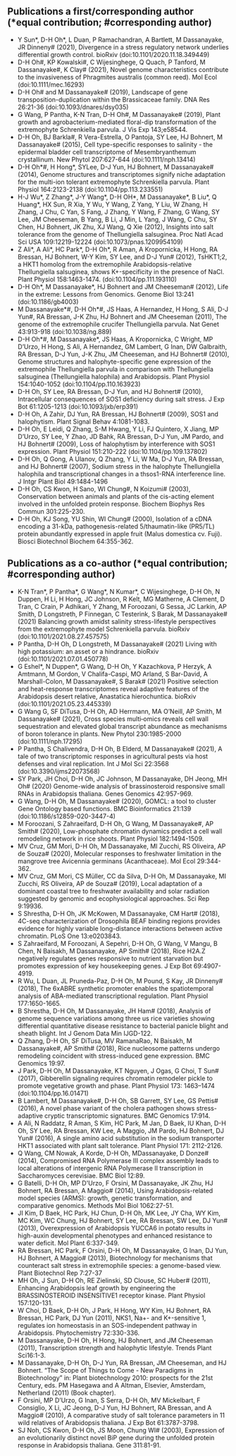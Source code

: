 ## Publications a first/corresponding author (*equal contribution; #corresponding author)
- Y Sun*, D-H Oh*, L Duan, P Ramachandran, A Bartlett, M Dassanayake, JR Dinneny# (2021), Divergence in a stress regulatory network underlies differential growth control. bioRxiv (doi:10.1101/2020.11.18.349449)
- D-H Oh#, KP Kowalski#, C Wijesinghege, Q Quach, P Tanford, M Dassanayake#, K Clay# (2021),  Novel genome characteristics contribute to the invasiveness of Phragmites australis (common reed). Mol Ecol  (doi:10.1111/mec.16293) 
- D-H Oh# and M Dassanayake# (2019), Landscape of gene transposition-duplication within the Brassicaceae family. DNA Res 26:21-36 (doi:10.1093/dnares/dsy035)
- G Wang, P Pantha, K-N Tran, D-H Oh#, M Dassanayake# (2019), Plant growth and agrobacterium-mediated floral-dip transformation of the extremophyte Schrenkiella parvula. J Vis Exp 143;e58544.
- D-H Oh, BJ Barkla#, R Vera-Estrella, O Pantoja, SY Lee, HJ Bohnert, M Dassanayake# (2015), Cell type-specific responses to salinity - the epidermal bladder cell transcriptome of Mesembryanthemum crystallinum. New Phytol 207:627-644 (doi:10.1111/nph.13414)
- D-H Oh*#, H Hong*, SYLee, D-J Yun, HJ Bohnert, M Dassanayake# (2014), Genome structures and transcriptomes signify niche adaptation for the multi-ion tolerant extremophyte Schrenkiella parvula. Plant Physiol 164:2123-2138 (doi:10.1104/pp.113.233551)
- H-J Wu*, Z Zhang*, J-Y Wang*, D-H OH*, M Dassanayake*, B Liu*, Q Huang*, HX Sun, R Xia, Y Wu, Y Wang, Z Yang, Y Liu, W Zhang, H Zhang, J Chu, C Yan, S Fang, J Zhang, Y Wang, F Zhang, G Wang, SY Lee, JM Cheeseman, B Yang, B Li, J Min, L Yang, J Wang, C Chu, SY Chen, HJ Bohnert, JK Zhu, XJ Wang, Q Xie (2012), Insights into salt tolerance from the genome of Thellungiella salsuginea. Proc Natl Acad Sci USA 109:12219-12224 (doi:10.1073/pnas.1209954109)
- Z Ali*, A Ali*, HC Park*, D-H Oh*, R Aman, A Kropornicka, H Hong, RA Bressan, HJ Bohnert, W-Y Kim, SY Lee, and D-J Yun# (2012), TsHKT1;2, a HKT1 homolog from the extremophile Arabidopsis-relative Thellungiella salsuginea, shows K+-specificity in the presence of NaCl. Plant Physiol 158:1463-1474. (doi:10.1104/pp.111.193110)
- D-H Oh*, M Dassanayake*, HJ Bohnert and JM Cheeseman# (2012), Life in the extreme: Lessons from Genomics. Genome Biol 13:241 (doi:10.1186/gb4003)
- M Dassanayake*#, D-H Oh*#, JS Haas, A Hernandez, H Hong, S Ali, D-J Yun#, RA Bressan, J-K Zhu, HJ Bohnert and JM Cheeseman (2011), The genome of the extremophile crucifer Thellungiella parvula. Nat Genet 43:913-918 (doi:10.1038/ng.889)
- D-H Oh*#, M Dassanayake*, JS Haas, A Kropornicka, C Wright, MP D’Urzo, H Hong, S Ali, A Hernandez, GM Lambert, G Inan, DW Galbraith, RA Bressan, D-J Yun, J-K Zhu, JM Cheeseman, and HJ Bohnert# (2010), Genome structures and halophyte-specific gene expression of the extremophile Thellungiella parvula in comparison with Thellungiella salsuginea (Thellungiella halophila) and Arabidopsis. Plant Physiol 154:1040-1052 (doi:10.1104/pp.110.163923)
- D-H Oh, SY Lee, RA Bressan, D-J Yun, and HJ Bohnert# (2010), Intracellular consequences of SOS1 deficiency during salt stress. J Exp Bot 61:1205-1213 (doi:10.1093/jxb/erp391)
- D-H Oh, A Zahir, DJ Yun, RA Bressan, HJ Bohnert# (2009), SOS1 and halophytism. Plant Signal Behav 4:1081-1083.
- D-H Oh, E Leidi, Q Zhang, S-M Hwang, Y Li, FJ Quintero, X Jiang, MP D’Urzo, SY Lee, Y Zhao, JD Bahk, RA Bressan, D-J Yun, JM Pardo, and HJ Bohnert# (2009), Loss of halophytism by interference with SOS1 expression. Plant Physiol 151:210-222 (doi:10.1104/pp.109.137802)
- D-H Oh, Q Gong, A Ulanov, Q Zhang, Y Li, W Ma, D-J Yun, RA Bressan, and HJ Bohnert# (2007), Sodium stress in the halophyte Thellungiella halophila and transcriptional changes in a thsos1-RNA interference line. J Intgr Plant Biol 49:1484-1496
- D-H Oh, CS Kwon, H Sano, WI Chung#, N Koizumi# (2003), Conservation between animals and plants of the cis-acting element involved in the unfolded protein response. Biochem Biophys Res Commun 301:225-230.
- D-H Oh, KJ Song, YU Shin, WI Chung# (2000), Isolation of a cDNA encoding a 31-kDa, pathogenesis-related 5/thaumatin-like (PR5/TL) protein abundantly expressed in apple fruit (Malus domestica cv. Fuji). Biosci Biotechnol Biochem 64:355-362.

## Publications as a co-author (*equal contribution; #corresponding author)
- K-N Tran*, P Pantha*, G Wang*, N Kumar*, C Wijesinghege, D-H Oh, N Duppen, H Li, H Hong, JC Johnson, R Kelt, MG Matherne, A Clement, D Tran, C Crain, P Adhikari, Y Zhang, M Foroozani, G Sessa, JC Larkin, AP Smith, D Longstreth, P Finnegan, C Testerink, S Barak, M Dassanayake# (2021) Balancing growth amidst salinity stress-lifestyle perspectives from the extremophyte model Schrenkiella parvula. bioRxiv (doi:10.1101/2021.08.27.457575)
- P Pantha, D-H Oh, D Longstreth, M Dassanayake# (2021) Living with high potassium: an asset or a hindrance. bioRxiv (doi:10.1101/2021.07.01.450778)
- G Eshel*, N Duppen*, G Wang, D-H Oh, Y Kazachkova, P Herzyk, A Amtmann, M Gordon, V Chalifa-Caspi, MO Arland, S Bar-David, A Marshall-Colon, M Dassanayake#, S Barak# (2021) Positive selection and heat-response transcriptomes reveal adaptive features of the Arabidopsis desert relative, Anastatica hierochuntica. bioRxiv (doi:10.1101/2021.05.23.445339)
- G Wang G, SF DiTusa, D-H Oh, AD Herrmann, MA O’Neill, AP Smith, M Dassanayake# (2021), Cross species multi‐omics reveals cell wall sequestration and elevated global transcript abundance as mechanisms of boron tolerance in plants. New Phytol 230:1985-2000 (doi:10.1111/nph.17295)
- P Pantha, S Chalivendra, D-H Oh, B Elderd, M Dassanayake# (2021), A tale of two transcriptomic responses in agricultural pests via host defenses and viral replication. Int J Mol Sci 22:3568 (doi:10.3390/ijms22073568)
- SY Park, JH Choi, D-H Oh, JC Johnson, M Dassanayake, DH Jeong, MH Oh# (2020) Genome-wide analysis of brassinosteroid responsive small RNAs in Arabidopsis thaliana. Genes Genomics 42:957-969.
- G Wang, D-H Oh, M Dassanayake# (2020), GOMCL: a tool to cluster Gene Ontology based functions. BMC Bioinformatics 21:139 (doi:10.1186/s12859-020-3447-4)
- M Foroozani, S Zahraeifard, D-H Oh, G Wang, M Dassanayake#, AP Smith# (2020), Low-phosphate chromatin dynamics predict a cell wall remodeling network in rice shoots. Plant Physiol 182:1494-1509.
- MV Cruz, GM Mori, D-H Oh, M Dassanayake, MI Zucchi, RS Oliveira, AP de Souza# (2020), Molecular responses to freshwater limitation in the mangrove tree Avicennia germinans (Acanthaceae). Mol Ecol 29:344-362.
- MV Cruz, GM Mori, CS Müller, CC da Silva, D-H Oh, M Dassanayake, MI Zucchi, RS Oliveira, AP de Souza# (2019), Local adaptation of a dominant coastal tree to freshwater availability and solar radiation suggested by genomic and ecophysiological approaches. Sci Rep 9:19936.
- S Shrestha, D-H Oh, JK McKowen, M Dassanayake, CM Hart# (2018), 4C-seq characterization of Drosophila BEAF binding regions provides evidence for highly variable long-distance interactions between active chromatin. PLoS One 13:e0203843.
- S Zahraeifard, M Foroozani, A Sepehri, D-H Oh, G Wang, V Mangu, B Chen, N Baisakh, M Dassanayake, AP Smith# (2018), Rice H2A.Z negatively regulates genes responsive to nutrient starvation but promotes expression of key housekeeping genes. J Exp Bot 69:4907-4919.
- R Wu, L Duan, JL Pruneda-Paz, D-H Oh, M Pound, S Kay, JR Dinneny# (2018), The 6xABRE synthetic promoter enables the spatiotemporal analysis of ABA-mediated transcriptional regulation. Plant Physiol 177:1650-1665.
- B Shrestha, D-H Oh, M Dassanayake, JH Ham# (2018), Analysis of genome sequence variations among three us rice varieties showing differential quantitative disease resistance to bacterial panicle blight and sheath blight. Int J Genom Data Min IJGD-122.
- Q Zhang, D-H Oh, SF DiTusa, MV RamanaRao, N Baisakh, M Dassanayake#, AP Smith# (2018), Rice nucleosome patterns undergo remodeling coincident with stress-induced gene expression. BMC Genomics 19:97.
- J Park, D-H Oh, M Dassanayake, KT Nguyen, J Ogas, G Choi, T Sun# (2017), Gibberellin signaling requires chromatin remodeler pickle to promote vegetative growth and phase. Plant Physiol 173: 1463–1474 (doi:10.1104/pp.16.01471)
- B Lambert, M Dassanayake#, D-H Oh, SB Garrett, SY Lee, GS Pettis# (2016), A novel phase variant of the cholera pathogen shows stress-adaptive cryptic transcriptomic signatures. BMC Genomics 17:914.
- A Ali, N Raddatz, R Aman, S Kim, HC Park, M Jan, D Baek, IU Khan, D-H Oh, SY Lee, RA Bressan, KW Lee, A Maggio, JM Pardo, HJ Bohnert, DJ Yun# (2016), A single amino acid substitution in the sodium transporter HKT1 associated with plant salt tolerance. Plant Physiol 171: 2112-2126.
- Q Wang, CM Nowak, A Korde, D-H Oh, MDassanayake, D Donze# (2014), Compromised RNA Polymerase III complex assembly leads to local alterations of intergenic RNA Polymerase II transcription in Saccharomyces cerevisiae. BMC Biol 12:89.
- G Batelli, D-H Oh, MP D'Urzo, F Orsini, M Dassanayake, JK Zhu, HJ Bohnert, RA Bressan, A Maggio# (2014), Using Arabidopsis-related model species (ARMS): growth, genetic transformation, and comparative genomics. Methods Mol Biol 1062:27-51.
- JI Kim, D Baek, HC Park, HJ Chun, D-H Oh, MK Lee, JY Cha, WY Kim, MC Kim, WC Chung, HJ Bohnert, SY Lee, RA Bressan, SW Lee, DJ Yun# (2013), Overexpression of Arabidopsis YUCCA6 in potato results in high-auxin developmental phenotypes and enhanced resistance to water deficit. Mol Plant 6:337-349.
- RA Bressan, HC Park, F Orsini, D-H Oh, M Dassanayake, G Inan, DJ Yun, HJ Bohnert, A Maggio# (2013), Biotechnology for mechanisms that counteract salt stress in extremophile species: a genome-based view. Plant Biotechnol Rep 7:27-37
- MH Oh, J Sun, D-H Oh, RE Zielinski, SD Clouse, SC Huber# (2011), Enhancing Arabidopsis leaf growth by engineering the BRASSINOSTEROID INSENSITIVE1 receptor kinase. Plant Physiol 157:120-131.
- W Choi, D Baek, D-H Oh, J Park, H Hong, WY Kim, HJ Bohnert, RA Bressan, HC Park, DJ Yun (2011), NKS1, Na+- and K+-sensitive 1, regulates ion homeostasis in an SOS-independent pathway in Arabidopsis. Phytochemistry 72:330-336.
- M Dassanayake, D-H Oh, H Hong, HJ Bohnert, and JM Cheeseman (2011), Transcription strength and halophytic lifestyle. Trends Plant Sci16:1-3.
- M Dassanayake, D-H Oh, D-J Yun, RA Bressan, JM Cheeseman, and HJ Bohnert. “The Scope of Things to Come - New Paradigms in Biotechnology” in: Plant biotechnology 2010: prospects for the 21st Century, eds. PM Hasegawa and A Altman, Elsevier, Amsterdam, Netherland (2011) (Book chapter).
- F Orsini, MP D’Urzo, G Inan, S Serra, D-H Oh, MV Mickelbart, F Consiglio, X Li, JC Jeong, D-J Yun, HJ Bohnert, RA Bressan, and A Maggio# (2010), A comparative study of salt tolerance parameters in 11 wild relatives of Arabidopsis thaliana. J Exp Bot 61:3787-3798.
- SJ Noh, CS Kwon, D-H Oh, JS Moon, Chung WI# (2003), Expression of an evolutionarily distinct novel BiP gene during the unfolded protein response in Arabidopsis thaliana. Gene 311:81-91.
